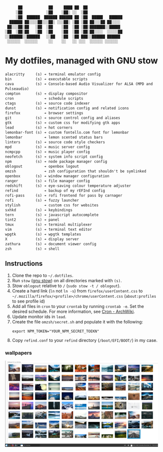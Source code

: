 ```
      ██            ██     ████ ██  ██
     ░██           ░██    ░██░ ░░  ░██
     ░██  ██████  ██████ ██████ ██ ░██  █████   ██████
  ██████ ██░░░░██░░░██░ ░░░██░ ░██ ░██ ██░░░██ ██░░░░
 ██░░░██░██   ░██  ░██    ░██  ░██ ░██░███████░░█████
░██  ░██░██   ░██  ░██    ░██  ░██ ░██░██░░░░  ░░░░░██
░░██████░░██████   ░░██   ░██  ░██ ███░░██████ ██████
 ░░░░░░  ░░░░░░     ░░    ░░   ░░ ░░░  ░░░░░░ ░░░░░░

```

# My dotfiles, managed with GNU stow

```
alacritty     (s) ➔ terminal emulator config
bin           (s) ➔ executable scripts
cava          (s) ➔ Console-based Audio Visualizer for ALSA (MPD and Pulseaudio)
compton       (s) ➔ display compositor
cron              ➔ schedule scripts
ctags         (s) ➔ source code indexer
dunst         (s) ➔ notification config and related icons
firefox           ➔ browser settings
git           (s) ➔ source control config and aliases
gtk           (s) ➔ custom css for modifying gtk apps
lead          (s) ➔ hot corners
lemonbar-font (s) ➔ custom fontello.com font for lemonbar
lemonbar          ➔ lemon scented status bars
linters       (s) ➔ source code style checkers
mpd           (s) ➔ music server config
ncmpcpp       (s) ➔ music player config
neofetch      (s) ➔ system info script config
npm           (s) ➔ node package manager config
oblogout          ➔ openbox logout
omzsh             ➔ zsh configuration that shouldn't be symlinked
openbox       (s) ➔ window manager configuration
ranger        (s) ➔ file manager config
redshift      (s) ➔ eye-saving colour temperature adjuster
refind            ➔ backup of my rEFInd config
rofi-pass     (s) ➔ rofi frontend for pass by carnager
rofi          (s) ➔ fuzzy launcher
stylish           ➔ custom css for websites
sxhkd         (s) ➔ keybindings
tern          (s) ➔ javascript autocomplete
tint2         (s) ➔ panel
tmux          (s) ➔ terminal multiplexer
vim           (s) ➔ terminal text editor
wpgtk         (s) ➔ wpgtk templates
X             (s) ➔ display server
zathura       (s) ➔ document viewer config
zsh           (s) ➔ shell
```

## Instructions
1. Clone the repo to `~/.dotfiles`.
1. Run `stow` ([gnu stow](https://www.gnu.org/software/stow/)) on all directories marked with `(s)`.
1. Stow `oblogout` relative to `/` (`sudo stow -t / oblogout`).
1. Create a hard link (`ln` not `ln -s`) from `firefox/userContent.css` to `~/.mozilla/firefox/<profile>/chrome/userContent.css` (`about:profiles` to see profile id)
1. Add all files in `cron` to your `crontab` by running `crontab -e`. Set the desired schedule. For more information, see [Cron - ArchWiki](https://wiki.archlinux.org/index.php/Cron#Crontab_format).
1. Update monitor ids in `lead`.
1. Create the file `omzsh/secret.sh` and populate it with the following:
    ```
    export NPM_TOKEN="YOUR_NPM_SECRET_TOEKN"
    ```
1. Copy `refind.conf` to your `refind` directory (`/boot/EFI/BOOT/`) in my case.

### wallpapers
![scrot 15](https://raw.githubusercontent.com/Iambecomeroot/dotfiles/master/scrots/Screenshot_2016-12-31_19-38-33.png)

